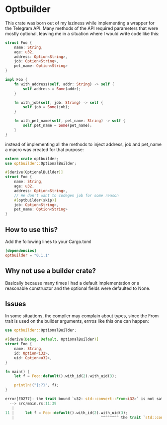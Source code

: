 # Optbuilder

This crate was born out of my laziness while implementing a wrapper for the Telegram API. Many methods of the API required parameters that were mostly optional, leaving me in a situation where I would write code like this:

```rust
struct Foo {
    name: String,
    age: u32,
    address: Option<String>,
    job: Option<String>,
    pet_name: Option<String>
}

impl Foo {
    fn with_address(self, addr: String) -> self {
        self.address = Some(addr);
    }

    fn with_job(self, job: String) -> self {
        self.job = Some(job);
    }

    fn with_pet_name(self, pet_name: String) -> self {
        self.pet_name = Some(pet_name);
    }
}
```

instead of implementing all the methods to inject address, job and pet_name a macro was created for that purpose:

```rust
extern crate optbuilder;
use optbuilder::OptionalBuilder;

#[derive(OptionalBuilder)]
struct Foo {
    name: String,
    age: u32,
    address: Option<String>,
    // We don't want to codegen job for some reason
    #[optbuilder(skip)]
    job: Option<String>,
    pet_name: Option<String>
}
```

## How to use this?

Add the following lines to your Cargo.toml
```toml
[dependencies]
optbuilder = "0.1.1"
```

## Why not use a builder crate?

Basically because many times I had a default implementation or a reasonable constructor and the optional fields were defaulted to None.

## Issues

In some situations, the compiler may complain about types, since the From trait is used on the builder arguments, errros like this one can happen:

```rust
use optbuilder::OptionalBuilder;

#[derive(Debug, Default, OptionalBuilder)]
struct Foo {
    name: String,
    id: Option<i32>,
    uid: Option<u32>,
}

fn main() {
    let f = Foo::default().with_id(2).with_uid(3);

    println!("{:?}", f);
}

error[E0277]: the trait bound `u32: std::convert::From<i32>` is not satisfied
  --> src/main.rs:11:39
   |
11 |     let f = Foo::default().with_id(2).with_uid(3);
   |                                       ^^^^^^^^ the trait `std::convert::From<i32>` is not implemented for `u32`
```
